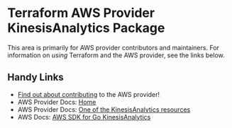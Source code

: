 # Terraform AWS Provider KinesisAnalytics Package

This area is primarily for AWS provider contributors and maintainers. For information on _using_ Terraform and the AWS provider, see the links below.


## Handy Links

* [Find out about contributing](../../../docs/contributing) to the AWS provider!
* AWS Provider Docs: [Home](https://registry.terraform.io/providers/hashicorp/aws/latest/docs)
* AWS Provider Docs: [One of the KinesisAnalytics resources](https://registry.terraform.io/providers/hashicorp/aws/latest/docs/resources/kinesis_analytics_application)
* AWS Docs: [AWS SDK for Go KinesisAnalytics](https://docs.aws.amazon.com/sdk-for-go/api/service/kinesisanalytics/)
